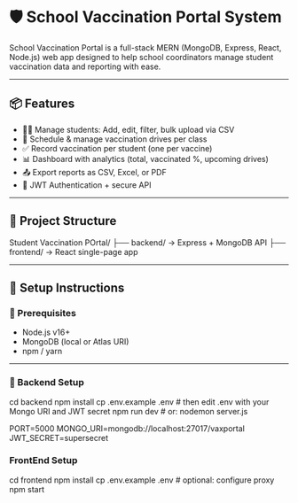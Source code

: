 # 🛡️ School Vaccination Portal System

School Vaccination Portal is a full-stack MERN (MongoDB, Express, React, Node.js) web app designed to help school coordinators manage student vaccination data and reporting with ease.

---

## 📦 Features

- 👩‍🎓 Manage students: Add, edit, filter, bulk upload via CSV
- 💉 Schedule & manage vaccination drives per class
- ✅ Record vaccination per student (one per vaccine)
- 📊 Dashboard with analytics (total, vaccinated %, upcoming drives)
- 📤 Export reports as CSV, Excel, or PDF
- 🔐 JWT Authentication + secure API

---

## 📁 Project Structure
Student Vaccination POrtal/
├── backend/ → Express + MongoDB API
├── frontend/ → React single-page app


---

## 🚀 Setup Instructions

### 📌 Prerequisites

- Node.js v16+  
- MongoDB (local or Atlas URI)  
- npm / yarn

---

### 🔧 Backend Setup

cd backend
npm install
cp .env.example .env   # then edit .env with your Mongo URI and JWT secret
npm run dev            # or: nodemon server.js

PORT=5000
MONGO_URI=mongodb://localhost:27017/vaxportal
JWT_SECRET=supersecret

### FrontEnd Setup
cd frontend
npm install
cp .env.example .env   # optional: configure proxy
npm start




